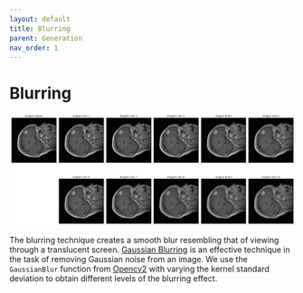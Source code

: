 ```yaml
---
layout: default
title: Blurring
parent: Generation
nav_order: 1
---
```


# Blurring
![Blurring example](blurring.png)

The blurring technique creates a smooth blur resembling that of viewing through a translucent screen. [Gaussian Blurring](https://en.wikipedia.org/wiki/Gaussian_blur) is an effective technique in the task of removing Gaussian noise from an image. We use the `GaussianBlur` function from [Opencv2](https://docs.opencv.org/3.4/d4/d13/tutorial_py_filtering.html) with varying the kernel standard deviation to obtain different levels of the blurring effect.

